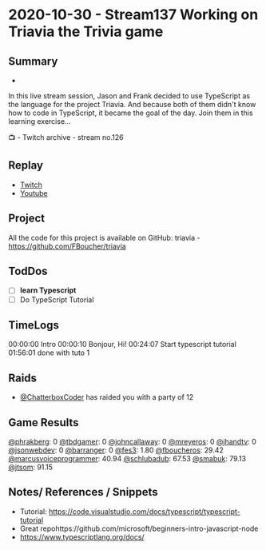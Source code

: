 
# 2020-10-30 - Stream137 Working on Triavia the Trivia game

## Summary
-

In this live stream session, Jason and Frank decided to use TypeScript as the language for the project Triavia. And because both of them didn't know how to code in TypeScript, it became the goal of the day. Join them in this learning exercise...

📺 - Twitch archive - stream no.126

## Replay


- [Twitch](https://www.twitch.tv/fboucheros)
- [Youtube](https://youtu.be/ZbuvdEoB88I)

## Project

All the code for this project is available on GitHub: triavia - https://github.com/FBoucher/triavia

## TodDos

- [ ] **learn Typescript**
- [ ] Do TypeScript Tutorial

## TimeLogs

00:00:00 Intro
00:00:10 Bonjour, Hi!
00:24:07 Start typescript tutorial
01:56:01 done with tuto 1

## Raids

- [@ChatterboxCoder](https://www.twitch.tv/ChatterboxCoder) has raided you with a party of 12

## Game Results

[@phrakberg](https://www.twitch.tv/phrakberg): 0
[@tbdgamer](https://www.twitch.tv/tbdgamer): 0
[@johncallaway](https://www.twitch.tv/johncallaway): 0
[@mreyeros](https://www.twitch.tv/mreyeros): 0
[@jhandtv](https://www.twitch.tv/jhandtv): 0
[@jsonwebdev](https://www.twitch.tv/jsonwebdev): 0
[@barranger](https://www.twitch.tv/barranger): 0
[@fes3](https://www.twitch.tv/fes3): 1.80
[@fboucheros](https://www.twitch.tv/fboucheros): 29.42
[@marcusvoiceprogrammer](https://www.twitch.tv/marcusvoiceprogrammer): 40.94
[@schlubadub](https://www.twitch.tv/schlubadub): 67.53
[@smabuk](https://www.twitch.tv/smabuk): 79.13
[@jtsom](https://www.twitch.tv/jtsom): 91.15

## Notes/ References / Snippets

- Tutorial: https://code.visualstudio.com/docs/typescript/typescript-tutorial
- Great repohttps://github.com/microsoft/beginners-intro-javascript-node
- https://www.typescriptlang.org/docs/

